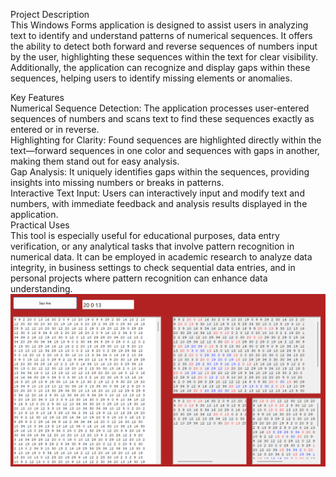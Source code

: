 Project Description<br />
This Windows Forms application is designed to assist users in analyzing text to identify and understand patterns of numerical sequences. It offers the ability to detect both forward and reverse sequences of numbers input by the user, highlighting these sequences within the text for clear visibility. Additionally, the application can recognize and display gaps within these sequences, helping users to identify missing elements or anomalies.<br />

Key Features<br />
Numerical Sequence Detection: The application processes user-entered sequences of numbers and scans text to find these sequences exactly as entered or in reverse.<br />
Highlighting for Clarity: Found sequences are highlighted directly within the text—forward sequences in one color and sequences with gaps in another, making them stand out for easy analysis.<br />
Gap Analysis: It uniquely identifies gaps within the sequences, providing insights into missing numbers or breaks in patterns.<br />
Interactive Text Input: Users can interactively input and modify text and numbers, with immediate feedback and analysis results displayed in the application.<br />
Practical Uses<br />
This tool is especially useful for educational purposes, data entry verification, or any analytical tasks that involve pattern recognition in numerical data. It can be employed in academic research to analyze data integrity, in business settings to check sequential data entries, and in personal projects where pattern recognition can enhance data understanding.<br />
![](image.png)
